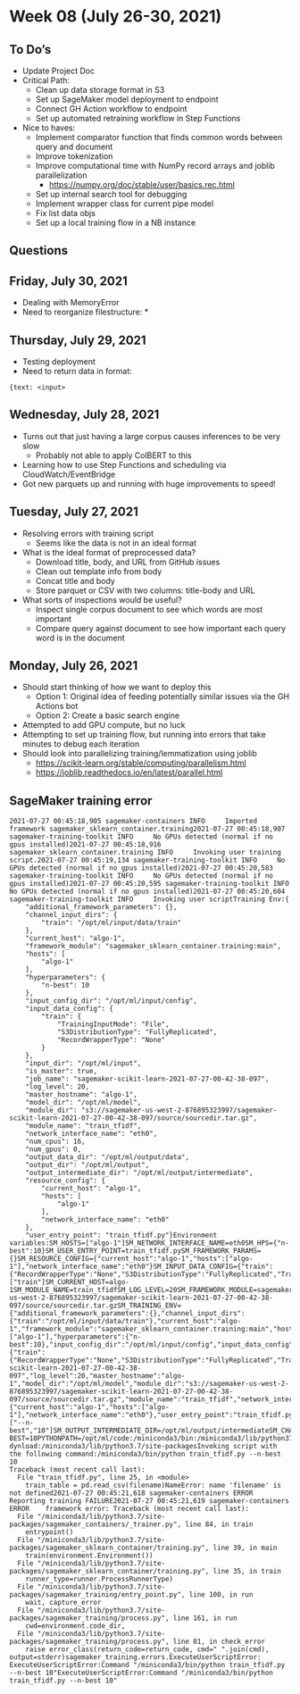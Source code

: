 # Week 08 (July 26-30, 2021)

## To Do’s

* Update Project Doc
* Critical Path:
    * Clean up data storage format in S3
    * Set up SageMaker model deployment to endpoint
    * Connect GH Action workflow to endpoint
    * Set up automated retraining workflow in Step Functions
* Nice to haves:
    * Implement comparator function that finds common words between query and document
    * Improve tokenization
    * Improve computational time with NumPy record arrays and joblib parallelization
        * https://numpy.org/doc/stable/user/basics.rec.html
    * Set up internal search tool for debugging
    * Implement wrapper class for current pipe model
    * Fix list data objs
    * Set up a local training flow in a NB instance

## Questions

## Friday, July 30, 2021

* Dealing with MemoryError
* Need to reorganize filestructure:
    * 

## Thursday, July 29, 2021

* Testing deployment
* Need to return data in format:

`{text: <input>`


## Wednesday, July 28, 2021

* Turns out that just having a large corpus causes inferences to be very slow
    * Probably not able to apply ColBERT to this
* Learning how to use Step Functions and scheduling via CloudWatch/EventBridge
* Got new parquets up and running with huge improvements to speed!

## Tuesday, July 27, 2021

* Resolving errors with training script
    * Seems like the data is not in an ideal format
* What is the ideal format of preprocessed data?
    * Download title, body, and URL from GitHub issues
    * Clean out template info from body
    * Concat title and body
    * Store parquet or CSV with two columns: title-body and URL
* What sorts of inspections would be useful?
    * Inspect single corpus document to see which words are most important
    * Compare query against document to see how important each query word is in the document

## Monday, July 26, 2021

* Should start thinking of how we want to deploy this
    * Option 1: Original idea of feeding potentially similar issues via the GH Actions bot
    * Option 2: Create a basic search engine
* Attempted to add GPU compute, but no luck
* Attempting to set up training flow, but running into errors that take minutes to debug each iteration
* Should look into parallelizing training/lemmatization using joblib
    * https://scikit-learn.org/stable/computing/parallelism.html
    * https://joblib.readthedocs.io/en/latest/parallel.html

## SageMaker training error

```
2021-07-27 00:45:18,905 sagemaker-containers INFO     Imported framework sagemaker_sklearn_container.training2021-07-27 00:45:18,907 sagemaker-training-toolkit INFO     No GPUs detected (normal if no gpus installed)2021-07-27 00:45:18,916 sagemaker_sklearn_container.training INFO     Invoking user training script.2021-07-27 00:45:19,134 sagemaker-training-toolkit INFO     No GPUs detected (normal if no gpus installed)2021-07-27 00:45:20,583 sagemaker-training-toolkit INFO     No GPUs detected (normal if no gpus installed)2021-07-27 00:45:20,595 sagemaker-training-toolkit INFO     No GPUs detected (normal if no gpus installed)2021-07-27 00:45:20,604 sagemaker-training-toolkit INFO     Invoking user scriptTraining Env:{
    "additional_framework_parameters": {},
    "channel_input_dirs": {
        "train": "/opt/ml/input/data/train"
    },
    "current_host": "algo-1",
    "framework_module": "sagemaker_sklearn_container.training:main",
    "hosts": [
        "algo-1"
    ],
    "hyperparameters": {
        "n-best": 10
    },
    "input_config_dir": "/opt/ml/input/config",
    "input_data_config": {
        "train": {
            "TrainingInputMode": "File",
            "S3DistributionType": "FullyReplicated",
            "RecordWrapperType": "None"
        }
    },
    "input_dir": "/opt/ml/input",
    "is_master": true,
    "job_name": "sagemaker-scikit-learn-2021-07-27-00-42-38-097",
    "log_level": 20,
    "master_hostname": "algo-1",
    "model_dir": "/opt/ml/model",
    "module_dir": "s3://sagemaker-us-west-2-876895323997/sagemaker-scikit-learn-2021-07-27-00-42-38-097/source/sourcedir.tar.gz",
    "module_name": "train_tfidf",
    "network_interface_name": "eth0",
    "num_cpus": 16,
    "num_gpus": 0,
    "output_data_dir": "/opt/ml/output/data",
    "output_dir": "/opt/ml/output",
    "output_intermediate_dir": "/opt/ml/output/intermediate",
    "resource_config": {
        "current_host": "algo-1",
        "hosts": [
            "algo-1"
        ],
        "network_interface_name": "eth0"
    },
    "user_entry_point": "train_tfidf.py"}Environment variables:SM_HOSTS=["algo-1"]SM_NETWORK_INTERFACE_NAME=eth0SM_HPS={"n-best":10}SM_USER_ENTRY_POINT=train_tfidf.pySM_FRAMEWORK_PARAMS={}SM_RESOURCE_CONFIG={"current_host":"algo-1","hosts":["algo-1"],"network_interface_name":"eth0"}SM_INPUT_DATA_CONFIG={"train":{"RecordWrapperType":"None","S3DistributionType":"FullyReplicated","TrainingInputMode":"File"}}SM_OUTPUT_DATA_DIR=/opt/ml/output/dataSM_CHANNELS=["train"]SM_CURRENT_HOST=algo-1SM_MODULE_NAME=train_tfidfSM_LOG_LEVEL=20SM_FRAMEWORK_MODULE=sagemaker_sklearn_container.training:mainSM_INPUT_DIR=/opt/ml/inputSM_INPUT_CONFIG_DIR=/opt/ml/input/configSM_OUTPUT_DIR=/opt/ml/outputSM_NUM_CPUS=16SM_NUM_GPUS=0SM_MODEL_DIR=/opt/ml/modelSM_MODULE_DIR=s3://sagemaker-us-west-2-876895323997/sagemaker-scikit-learn-2021-07-27-00-42-38-097/source/sourcedir.tar.gzSM_TRAINING_ENV={"additional_framework_parameters":{},"channel_input_dirs":{"train":"/opt/ml/input/data/train"},"current_host":"algo-1","framework_module":"sagemaker_sklearn_container.training:main","hosts":["algo-1"],"hyperparameters":{"n-best":10},"input_config_dir":"/opt/ml/input/config","input_data_config":{"train":{"RecordWrapperType":"None","S3DistributionType":"FullyReplicated","TrainingInputMode":"File"}},"input_dir":"/opt/ml/input","is_master":true,"job_name":"sagemaker-scikit-learn-2021-07-27-00-42-38-097","log_level":20,"master_hostname":"algo-1","model_dir":"/opt/ml/model","module_dir":"s3://sagemaker-us-west-2-876895323997/sagemaker-scikit-learn-2021-07-27-00-42-38-097/source/sourcedir.tar.gz","module_name":"train_tfidf","network_interface_name":"eth0","num_cpus":16,"num_gpus":0,"output_data_dir":"/opt/ml/output/data","output_dir":"/opt/ml/output","output_intermediate_dir":"/opt/ml/output/intermediate","resource_config":{"current_host":"algo-1","hosts":["algo-1"],"network_interface_name":"eth0"},"user_entry_point":"train_tfidf.py"}SM_USER_ARGS=["--n-best","10"]SM_OUTPUT_INTERMEDIATE_DIR=/opt/ml/output/intermediateSM_CHANNEL_TRAIN=/opt/ml/input/data/trainSM_HP_N-BEST=10PYTHONPATH=/opt/ml/code:/miniconda3/bin:/miniconda3/lib/python37.zip:/miniconda3/lib/python3.7:/miniconda3/lib/python3.7/lib-dynload:/miniconda3/lib/python3.7/site-packagesInvoking script with the following command:/miniconda3/bin/python train_tfidf.py --n-best 10
Traceback (most recent call last):
  File "train_tfidf.py", line 25, in <module>
    train_table = pd.read_csv(filename)NameError: name 'filename' is not defined2021-07-27 00:45:21,618 sagemaker-containers ERROR    Reporting training FAILURE2021-07-27 00:45:21,619 sagemaker-containers ERROR    framework error: Traceback (most recent call last):
  File "/miniconda3/lib/python3.7/site-packages/sagemaker_containers/_trainer.py", line 84, in train
    entrypoint()
  File "/miniconda3/lib/python3.7/site-packages/sagemaker_sklearn_container/training.py", line 39, in main
    train(environment.Environment())
  File "/miniconda3/lib/python3.7/site-packages/sagemaker_sklearn_container/training.py", line 35, in train
    runner_type=runner.ProcessRunnerType)
  File "/miniconda3/lib/python3.7/site-packages/sagemaker_training/entry_point.py", line 100, in run
    wait, capture_error
  File "/miniconda3/lib/python3.7/site-packages/sagemaker_training/process.py", line 161, in run
    cwd=environment.code_dir,
  File "/miniconda3/lib/python3.7/site-packages/sagemaker_training/process.py", line 81, in check_error
    raise error_class(return_code=return_code, cmd=" ".join(cmd), output=stderr)sagemaker_training.errors.ExecuteUserScriptError: ExecuteUserScriptError:Command "/miniconda3/bin/python train_tfidf.py --n-best 10"ExecuteUserScriptError:Command "/miniconda3/bin/python train_tfidf.py --n-best 10"
```

